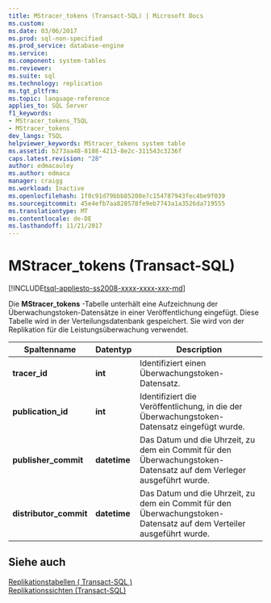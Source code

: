 ```yaml
---
title: MStracer_tokens (Transact-SQL) | Microsoft Docs
ms.custom: 
ms.date: 03/06/2017
ms.prod: sql-non-specified
ms.prod_service: database-engine
ms.service: 
ms.component: system-tables
ms.reviewer: 
ms.suite: sql
ms.technology: replication
ms.tgt_pltfrm: 
ms.topic: language-reference
applies_to: SQL Server
f1_keywords:
- MStracer_tokens_TSQL
- MStracer_tokens
dev_langs: TSQL
helpviewer_keywords: MStracer_tokens system table
ms.assetid: b273aa48-8188-4213-8e2c-311543c3236f
caps.latest.revision: "28"
author: edmacauley
ms.author: edmaca
manager: craigg
ms.workload: Inactive
ms.openlocfilehash: 1f0c91d79bbb85208e7c154787943fec4be9f039
ms.sourcegitcommit: 45e4efb7aa828578fe9eb7743a1a3526da719555
ms.translationtype: MT
ms.contentlocale: de-DE
ms.lasthandoff: 11/21/2017
---
```

# <a name="mstracertokens-transact-sql"></a>MStracer_tokens (Transact-SQL)
[!INCLUDE[tsql-appliesto-ss2008-xxxx-xxxx-xxx-md](../../includes/tsql-appliesto-ss2008-xxxx-xxxx-xxx-md.md)]

  Die **MStracer_tokens** -Tabelle unterhält eine Aufzeichnung der Überwachungstoken-Datensätze in einer Veröffentlichung eingefügt. Diese Tabelle wird in der Verteilungsdatenbank gespeichert. Sie wird von der Replikation für die Leistungsüberwachung verwendet.  
  
|Spaltenname|Datentyp|Description|  
|-----------------|---------------|-----------------|  
|**tracer_id**|**int**|Identifiziert einen Überwachungstoken-Datensatz.|  
|**publication_id**|**int**|Identifiziert die Veröffentlichung, in die der Überwachungstoken-Datensatz eingefügt wurde.|  
|**publisher_commit**|**datetime**|Das Datum und die Uhrzeit, zu dem ein Commit für den Überwachungstoken-Datensatz auf dem Verleger ausgeführt wurde.|  
|**distributor_commit**|**datetime**|Das Datum und die Uhrzeit, zu dem ein Commit für den Überwachungstoken-Datensatz auf dem Verteiler ausgeführt wurde.|  
  
## <a name="see-also"></a>Siehe auch  
 [Replikationstabellen &#40; Transact-SQL &#41;](../../relational-databases/system-tables/replication-tables-transact-sql.md)   
 [Replikationssichten &#40;Transact-SQL&#41;](../../relational-databases/system-views/replication-views-transact-sql.md)  
  
  
